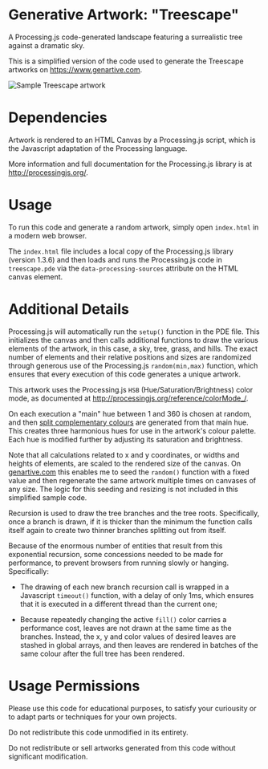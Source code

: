 # Generative Artwork: "Treescape"

A Processing.js code-generated landscape featuring a surrealistic tree against a dramatic sky.

This is a simplified version of the code used to generate the Treescape artworks on https://www.genartive.com.

![Sample Treescape artwork](https://www.genartive.com/thumbs/treescape/350/577580052.png)

# Dependencies
Artwork is rendered to an HTML Canvas by a Processing.js script, which is the Javascript adaptation of the Processing language. 

More information and full documentation for the Processing.js library is at http://processingjs.org/.

# Usage
To run this code and generate a random artwork, simply open `index.html` in a modern web browser.

The `index.html` file includes a local copy of the Processing.js library (version 1.3.6) and then loads and runs the Processing.js code in `treescape.pde` via the `data-processing-sources` attribute on the HTML canvas element.

# Additional Details
Processing.js will automatically run the `setup()` function in the PDE file. This initializes the canvas and then calls additional functions to draw the various elements of the artwork, in this case, a sky, tree, grass, and hills. The exact number of elements and their relative positions and sizes are randomized through generous use of the Processing.js `random(min,max)` function, which ensures that every execution of this code generates a unique artwork.

This artwork uses the Processing.js `HSB` (Hue/Saturation/Brightness) color mode, as documented at http://processingjs.org/reference/colorMode_/. 

On each execution a "main" hue between 1 and 360 is chosen at random, and then [split complementary colours](https://www.tigercolor.com/color-lab/color-theory/color-harmonies.htm#:~:text=Split%2DComplementary,scheme%2C%20but%20has%20less%20tension) are generated from that main hue. This creates three harmonious hues for use in the artwork's colour palette. Each hue is modified further by adjusting its saturation and brightness.

Note that all calculations related to x and y coordinates, or widths and heights of elements, are scaled to the rendered size of the canvas. On [genartive.com](https://www.genartive.com) this enables me to seed the `random()` function with a fixed value and then regenerate the same artwork multiple times on canvases of any size. The logic for this seeding and resizing is not included in this simplified sample code.

Recursion is used to draw the tree branches and the tree roots. Specifically, once a branch is drawn, if it is thicker than the minimum the function calls itself again to create two thinner branches splitting out from itself.

Because of the enormous number of entities that result from this exponential recursion, some concessions needed to be made for performance, to prevent browsers from running slowly or hanging. Specifically:

- The drawing of each new branch recursion call is wrapped in a Javascript `timeout()` function, with a delay of only 1ms, which ensures that it is executed in a different thread than the current one;

- Because repeatedly changing the active `fill()` color carries a performance cost, leaves are not drawn at the same time as the branches. Instead, the x, y and color values of desired leaves are stashed in global arrays, and then leaves are rendered in batches of the same colour after the full tree has been rendered.

# Usage Permissions
Please use this code for educational purposes, to satisfy your curiousity or to adapt parts or techniques for your own projects.

Do not redistribute this code unmodified in its entirety.

Do not redistribute or sell artworks generated from this code without significant modification.
